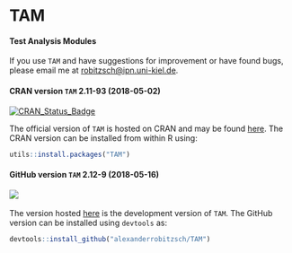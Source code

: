 # TAM
#### Test Analysis Modules


If you use `TAM` and have suggestions for improvement or have found bugs, please email me at robitzsch@ipn.uni-kiel.de.

#### CRAN version `TAM` 2.11-93 (2018-05-02)


[![CRAN_Status_Badge](http://www.r-pkg.org/badges/version/TAM)](https://cran.r-project.org/package=TAM)
&#160;&#160;


The official version of `TAM` is hosted on CRAN and may be found [here](https://cran.r-project.org/package=TAM). 
The CRAN version can be installed from within R using:

```r
utils::install.packages("TAM")
```

#### GitHub version `TAM` 2.12-9 (2018-05-16)

[![](https://img.shields.io/badge/github%20version-2.12--9-orange.svg)](https://github.com/alexanderrobitzsch/TAM)&#160;&#160;

The version hosted [here](https://github.com/alexanderrobitzsch/TAM) is the development version of `TAM`. 
The GitHub version can be installed using `devtools` as:

```r
devtools::install_github("alexanderrobitzsch/TAM")
```
